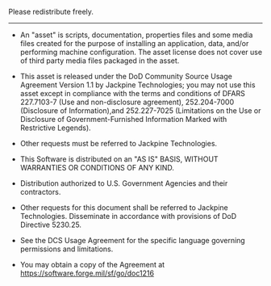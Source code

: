 Please redistribute freely.

---

- An "asset" is scripts, documentation, properties files and some media files created for the purpose of installing an application, data, and/or performing machine configuration. The asset license does not cover use of third party media files packaged in the asset.

- This asset is released under the DoD Community Source Usage Agreement Version 1.1 by Jackpine Technologies; you may not use this asset except in compliance with the terms and conditions of DFARS 227.7103-7 (Use and non-disclosure agreement), 252.204-7000 (Disclosure of Information),and 252.227-7025 (Limitations on the Use or Disclosure of Government-Furnished Information Marked with Restrictive Legends).

- Other requests must be referred to Jackpine Technologies.

- This Software is distributed on an "AS IS" BASIS, WITHOUT WARRANTIES OR CONDITIONS OF ANY KIND.

- Distribution authorized to U.S. Government Agencies and their contractors.

- Other requests for this document shall be referred to Jackpine Technologies.  Disseminate in accordance with provisions of DoD Directive 5230.25.

- See the DCS Usage Agreement for the specific language governing permissions and limitations.

- You may obtain a copy of the Agreement at https://software.forge.mil/sf/go/doc1216

